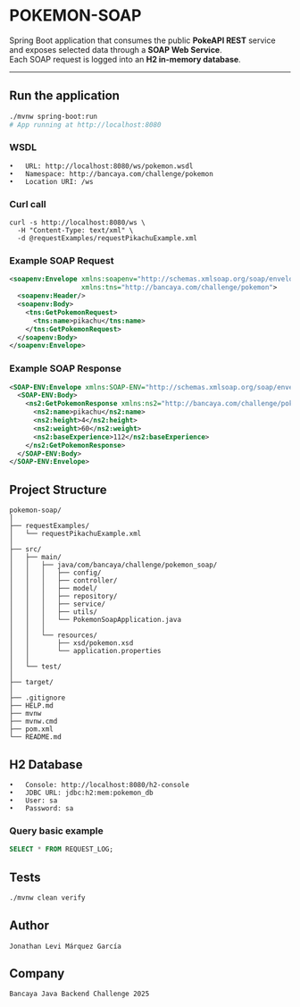 # POKEMON-SOAP
Spring Boot application that consumes the public **PokeAPI REST** service and exposes selected data through a **SOAP Web Service**.  
Each SOAP request is logged into an **H2 in-memory database**.

---
## Run the application
```bash
./mvnw spring-boot:run
# App running at http://localhost:8080
```

### WSDL
	•	URL: http://localhost:8080/ws/pokemon.wsdl
	•	Namespace: http://bancaya.com/challenge/pokemon
	•	Location URI: /ws
 
### Curl call
```shell
curl -s http://localhost:8080/ws \
  -H "Content-Type: text/xml" \
  -d @requestExamples/requestPikachuExample.xml
```

### Example SOAP Request
```xml
<soapenv:Envelope xmlns:soapenv="http://schemas.xmlsoap.org/soap/envelope/"
                  xmlns:tns="http://bancaya.com/challenge/pokemon">
  <soapenv:Header/>
  <soapenv:Body>
    <tns:GetPokemonRequest>
      <tns:name>pikachu</tns:name>
    </tns:GetPokemonRequest>
  </soapenv:Body>
</soapenv:Envelope>
```


### Example SOAP Response
```xml
<SOAP-ENV:Envelope xmlns:SOAP-ENV="http://schemas.xmlsoap.org/soap/envelope/">
  <SOAP-ENV:Body>
    <ns2:GetPokemonResponse xmlns:ns2="http://bancaya.com/challenge/pokemon">
      <ns2:name>pikachu</ns2:name>
      <ns2:height>4</ns2:height>
      <ns2:weight>60</ns2:weight>
      <ns2:baseExperience>112</ns2:baseExperience>
    </ns2:GetPokemonResponse>
  </SOAP-ENV:Body> 
</SOAP-ENV:Envelope>
```

## Project Structure
```text
pokemon-soap/
│
├── requestExamples/
│   └── requestPikachuExample.xml
│
├── src/
│   ├── main/
│   │   ├── java/com/bancaya/challenge/pokemon_soap/
│   │   │   ├── config/
│   │   │   ├── controller/
│   │   │   ├── model/
│   │   │   ├── repository/
│   │   │   ├── service/
│   │   │   ├── utils/
│   │   │   └── PokemonSoapApplication.java
│   │   │
│   │   └── resources/
│   │       ├── xsd/pokemon.xsd
│   │       └── application.properties
│   │
│   └── test/
│
├── target/
│
├── .gitignore
├── HELP.md
├── mvnw
├── mvnw.cmd
├── pom.xml
└── README.md
```

## H2 Database
	•	Console: http://localhost:8080/h2-console
	•	JDBC URL: jdbc:h2:mem:pokemon_db
	•	User: sa
	•	Password: sa
### Query basic example
```sql
SELECT * FROM REQUEST_LOG;
```

## Tests
```bash
./mvnw clean verify
```

## Author
```text
Jonathan Levi Márquez García
```
## Company
```text
Bancaya Java Backend Challenge 2025
```